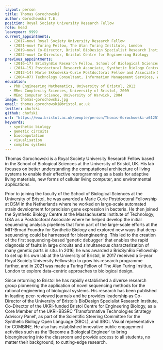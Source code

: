 ```yaml
---
layout: person
title: Thomas Gorochowski
author: Gorochowski T.E.
position: Royal Society University Research Fellow
role: head
leaveyear: 9999
current_appointments:
  - (2017–now) Royal Society University Research Fellow 
  - (2021–now) Turing Fellow, The Alan Turing Institute, London 
  - (2019–now) Co-Director, Bristol BioDesign Specialist Research Institute 
  - (2022–now) Co-Director, Bristol Centre for Engineering Biology 
previous_appointments:
  - (2016–17) BrisSynBio Research Fellow, School of Biological Sciences, University of Bristol, UK
  - (2014–15) Postdoctoral Research Associate, Synthetic Biology Centre, Department of Biological Engineering, Massachusetts Institute of Technology, USA 
  - (2012–14) Marie Skłodwska-Curie Postdoctoral Fellow and Associate Scientist, DSM Biotechnology Centre, Delft, The Netherlands 
  - (2004–07) Technology Consultant, Information Management Services, Accenture Ltd., London, UK
education:
  - PhD Engineering Mathematics, University of Bristol, 2012
  - MRes Complexity Sciences, University of Bristol, 2009
  - MEng Computer Science, University of Warwick, 2004
image: thomas-gorochowski.jpg
email: thomas.gorochowski@bristol.ac.uk
twitter: chofski
github: chofski
url: "https://www.bristol.ac.uk/people/person/Thomas-Gorochowski-a612576a-e38a-47aa-bbb6-c79a3126f5be/"
keywords:
  - synthetic biology
  - genetic circuits
  - biocomputation
  - visualisation
  - complex systems
---
```

Thomas Gorochowski is a Royal Society University Research Fellow based in the School of Biological Sciences at the University of Bristol, UK. His lab focuses on better understanding the computational architecture of living systems to enable their effective reprogramming as a basis for adaptive living materials, new forms of cellular living computer, and environmental applications.

Prior to joining the faculty of the School of Biological Sciences at the University of Bristol, he was awarded a Marie Curie Postdoctoral Fellowship at DSM in the Netherlands where he worked on large-scale automated strain development for precision gene expression in bacteria. He then joined the Synthetic Biology Centre at the Massachusetts Institute of Technology, USA as a Postdoctoral Associate where he helped develop the initial sequencing analysis pipelines that form part of the large-scale efforts at the MIT-Broad Foundry for Synthetic Biology and explored new ways that deep-sequencing could be harnessed for bioengineering. This led to the creation of the first sequencing-based ‘genetic debugger’ that enables the rapid diagnosis of faults in large circuits and simultaneous characterization of many genetic parts in situ. In 2016, he was awarded a BrisSynBio Fellowship to set up his own lab at the University of Bristol, in 2017 received a 5-year Royal Society University Fellowship to grow his research programme further, and in 2021 was made a Turing Fellow of The Alan Turing Insittue, London to explore data-centric approaches to biological design.

Since returning to Bristol he has rapidly established a diverse research group pioneering the application of novel sequencing methods for the rational engineering of biological systems. His research has been published in leading peer-reviewed journals and he provides leadership as Co-Director of the University of Bristol’s BioDesign Specialist Research Institute, Co-Director of the UKRI-funded Bristol Centre for Engineering Biology, as a Core Member of the UKRI-BBSRC ‘Transformative Technologies Strategy Advisory Panel’, as part of the Scientific Steering Committee for the Synthetic Biology Open Language (SBOL), and SBOL Visual representative for COMBINE. He also has established innovative public engagement activities such as the ‘Become a Biological Engineer’ to bring bioengineering into the classroom and provide access to all students, no matter their background, to cutting-edge research.
